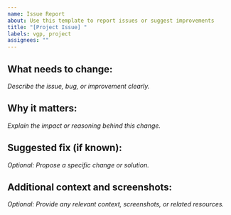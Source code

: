```yaml
---
name: Issue Report
about: Use this template to report issues or suggest improvements
title: "[Project Issue] "
labels: vgp, project
assignees: ""
---
```


## What needs to change:

_Describe the issue, bug, or improvement clearly._

## Why it matters:

_Explain the impact or reasoning behind this change._

## Suggested fix (if known):

_Optional: Propose a specific change or solution._

## Additional context and screenshots:

_Optional: Provide any relevant context, screenshots, or related resources._
